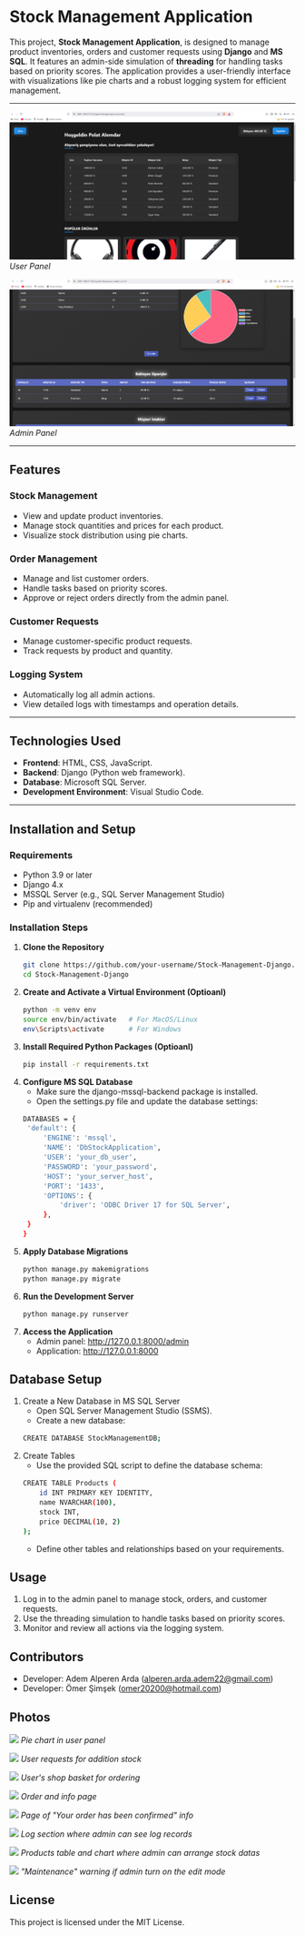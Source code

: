 # **Stock Management Application**

This project, **Stock Management Application**, is designed to manage product inventories, orders and customer requests using **Django** and **MS SQL**. It features an admin-side simulation of **threading** for handling tasks based on priority scores. The application provides a user-friendly interface with visualizations like pie charts and a robust logging system for efficient management.

---

![](stock_process/readme_images/1.png)
*User Panel*

![](stock_process/readme_images/6.png)
*Admin Panel*

---

## **Features**

### **Stock Management**
- View and update product inventories.
- Manage stock quantities and prices for each product.
- Visualize stock distribution using pie charts.

### **Order Management**
- Manage and list customer orders.
- Handle tasks based on priority scores.
- Approve or reject orders directly from the admin panel.

### **Customer Requests**
- Manage customer-specific product requests.
- Track requests by product and quantity.

### **Logging System**
- Automatically log all admin actions.
- View detailed logs with timestamps and operation details.

---

## **Technologies Used**
- **Frontend**: HTML, CSS, JavaScript.
- **Backend**: Django (Python web framework).
- **Database**: Microsoft SQL Server.
- **Development Environment**: Visual Studio Code.

---

## **Installation and Setup**

### **Requirements**
- Python 3.9 or later
- Django 4.x
- MSSQL Server (e.g., SQL Server Management Studio)
- Pip and virtualenv (recommended)

### **Installation Steps**

1. **Clone the Repository**
   ```bash
   git clone https://github.com/your-username/Stock-Management-Django.git
   cd Stock-Management-Django

2. **Create and Activate a Virtual Environment (Optioanl)** 
   ```bash
   python -m venv env
   source env/bin/activate   # For MacOS/Linux
   env\Scripts\activate      # For Windows

3. **Install Required Python Packages (Optioanl)**
   ```bash
   pip install -r requirements.txt

4. **Configure MS SQL Database**
     * Make sure the django-mssql-backend package is installed.
     * Open the settings.py file and update the database settings:
      ```bash
      DATABASES = {
       'default': {
           'ENGINE': 'mssql',
           'NAME': 'DbStockApplication',
           'USER': 'your_db_user',
           'PASSWORD': 'your_password',
           'HOST': 'your_server_host',
           'PORT': '1433',
           'OPTIONS': {
               'driver': 'ODBC Driver 17 for SQL Server',
           },
       }
   }
   
5. **Apply Database Migrations**
   ```bash
   python manage.py makemigrations
   python manage.py migrate
   
6. **Run the Development Server**
   ```bash
   python manage.py runserver

7. **Access the Application**
   * Admin panel: http://127.0.0.1:8000/admin
   * Application: http://127.0.0.1:8000
  
## Database Setup
1. Create a New Database in MS SQL Server
   * Open SQL Server Management Studio (SSMS).
   * Create a new database:
   ```bash
   CREATE DATABASE StockManagementDB;

2. Create Tables
   * Use the provided SQL script to define the database schema:
   ```bash
   CREATE TABLE Products (
       id INT PRIMARY KEY IDENTITY,
       name NVARCHAR(100),
       stock INT,
       price DECIMAL(10, 2)
   );
   ```
   * Define other tables and relationships based on your requirements.

## Usage
1. Log in to the admin panel to manage stock, orders, and customer requests.
2. Use the threading simulation to handle tasks based on priority scores.
3. Monitor and review all actions via the logging system.

## Contributors
   * Developer: Adem Alperen Arda (alperen.arda.adem22@gmail.com)
   * Developer: Ömer Şimşek (omer20200@hotmail.com)

## Photos

![](readme_images/2.png)
*Pie chart in user panel*

![](readme_images/3.png)
*User requests for addition stock*

![](readme_images/4.png)
*User's shop basket for ordering*

![](readme_images/5.png)
*Order and info page*

![](readme_images/10.png)
*Page of "Your order has been confirmed" info*

![](readme_images/7.png)
*Log section where admin can see log records*

![](readme_images/8.png)
*Products table and chart where admin can arrange stock datas*

![](readme_images/8.png)
*"Maintenance" warning if admin turn on the edit mode*

## License
This project is licensed under the MIT License.

